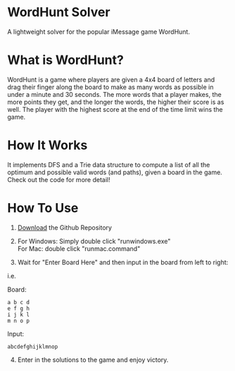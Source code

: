 # WordHunt Solver

A lightweight solver for the popular iMessage game WordHunt.

# What is WordHunt?

WordHunt is a game where players are given a 4x4 board of letters and drag their finger along the board to make as many words as possible in under a minute and 30 seconds. The more words that a player makes, the more points they get, and the longer the words, the higher their score is as well. The player with the highest score at the end of the time limit wins the game.

# How It Works
It implements DFS and a Trie data structure to compute a list of all the optimum and possible valid words (and paths), given a board in the game. Check out the code for more detail!

# How To Use

1. [Download](https://github.com/nang149/WordHunt-Solver/archive/master.zip) the Github Repository

2. For Windows: Simply double click "runwindows.exe"  
For Mac: double click "runmac.command"

3. Wait for "Enter Board Here" and then input in the board from left to right:

i.e. 

Board:
      
	a b c d      
    e f g h
    i j k l
    m n o p

Input:

	abcdefghijklmnop

4. Enter in the solutions to the game and enjoy victory.
